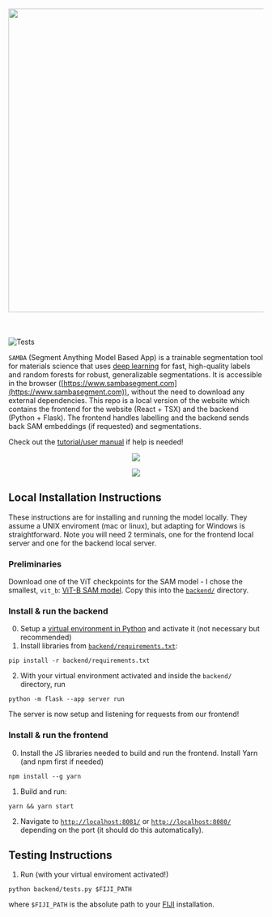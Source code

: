<h1 align="center">
<img src="https://sambasegment.blob.core.windows.net/resources/samba_logo_wide.png" width="600">
</h1><br>

![Tests](https://github.com/tldr-group/samba-web/actions/workflows/tests.yml/badge.svg)

<!-- ![Diagram showing (a) different labelling types in SAMBA, (b) impact of scale parameter on smart labelling and (c) output segmentation ](docs/gui.png) --> 


`SAMBA` (Segment Anything Model Based App) is a trainable segmentation tool for materials science that uses [deep learning](https://github.com/facebookresearch/segment-anything) for fast, high-quality labels and random forests for robust, generalizable segmentations. It is accessible in the browser ([https://www.sambasegment.com](https://www.sambasegment.com)), without the need to download any external dependencies. This repo is a local version of the website which contains the frontend for the website (React + TSX) and the backend (Python + Flask). The frontend handles labelling and the backend sends back SAM embeddings (if requested) and segmentations.

Check out the [tutorial/user manual](MANUAL.md) if help is needed!
<p align="center">
    <img src="https://sambasegment.blob.core.windows.net/resources/labelling_compressed.gif">
</p>
<p align="center">
    <img src="https://sambasegment.blob.core.windows.net/resources/overwrite.gif">
</p>

## Local Installation Instructions

These instructions are for installing and running the model locally. They assume a UNIX enviroment (mac or linux), but adapting for Windows is straightforward. Note you will need 2 terminals, one for the frontend local server and one for the backend local server.

### Preliminaries

Download one of the ViT checkpoints for the SAM model - I chose the smallest, `vit_b`: [ViT-B SAM model](https://dl.fbaipublicfiles.com/segment_anything/sam_vit_b_01ec64.pth). Copy this into the [`backend/`](backend) directory.

### Install & run the backend

0. Setup a [virtual environment in Python](https://docs.python.org/3/library/venv.html) and activate it (not necessary but recommended)
1. Install libraries from [`backend/requirements.txt`](backend/requirements.txt):

```
pip install -r backend/requirements.txt
```

2. With your virtual environment activated and inside the `backend/` directory, run

```
python -m flask --app server run
```

The server is now setup and listening for requests from our frontend!


### Install & run the frontend

0. Install the JS libraries needed to build and run the frontend. Install Yarn (and npm first if needed)

```
npm install --g yarn
```

1. Build and run:

```
yarn && yarn start
```

2. Navigate to [`http://localhost:8081/`](http://localhost:8081/) or [`http://localhost:8080/`](http://localhost:8080/) depending on the port (it should do this automatically).

## Testing Instructions

1. Run (with your virtual enviroment activated!)

```
python backend/tests.py $FIJI_PATH
```

where `$FIJI_PATH` is the absolute path to your [FIJI](https://imagej.net/software/fiji/) installation.
